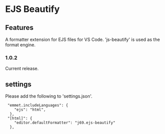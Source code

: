 # EJS Beautify

## Features

A formatter extension for EJS files for VS Code. 'js-beautify' is used as the format engine.

### 1.0.2

Current release.

## settings

Please add the following to 'settings.json'.

```
 "emmet.includeLanguages": {
    "ejs": "html",
  },
 "[html]": {
    "editor.defaultFormatter": "j69.ejs-beautify"
  },
```